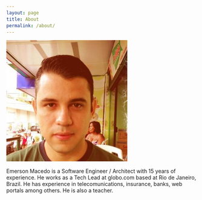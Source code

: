 ```yaml
---
layout: page
title: About
permalink: /about/
---
```



![Emerson Macedo](/assets/avatar.jpg)

Emerson Macedo is a Software Engineer / Architect with 15 years of experience. He works as a Tech Lead at globo.com based at Rio de Janeiro, Brazil. He has experience in telecomunications, insurance, banks, web portals among others. He is also a teacher.
